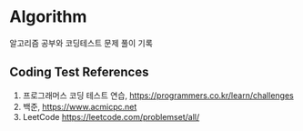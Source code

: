 # Algorithm
알고리즘 공부와 코딩테스트 문제 풀이 기록


## Coding Test References
  1. 프로그래머스 코딩 테스트 연습, https://programmers.co.kr/learn/challenges
  2. 백준, https://www.acmicpc.net
  3. LeetCode https://leetcode.com/problemset/all/
